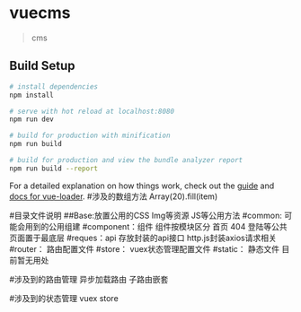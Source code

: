 # vuecms

> cms

## Build Setup

``` bash
# install dependencies
npm install

# serve with hot reload at localhost:8080
npm run dev

# build for production with minification
npm run build

# build for production and view the bundle analyzer report
npm run build --report
```

For a detailed explanation on how things work, check out the [guide](http://vuejs-templates.github.io/webpack/) and [docs for vue-loader](http://vuejs.github.io/vue-loader).
#涉及的数组方法
Array(20).fill(item)

#目录文件说明
##Base:放置公用的CSS Img等资源 JS等公用方法
#common: 可能会用到的公用组建
#component：组件 组件按模块区分 首页 404 登陆等公共页面置于最底层
#reques：api 存放封装的api接口 http.js封装axios请求相关
#router： 路由配置文件
#store： vuex状态管理配置文件
#static： 静态文件 目前暂无用处


#涉及到的路由管理
异步加载路由
子路由嵌套

#涉及到的状态管理
vuex store
